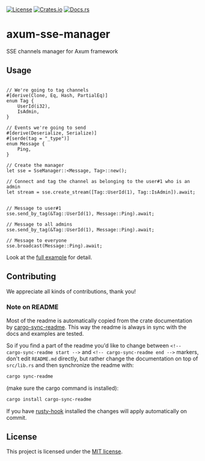[![License](https://img.shields.io/crates/l/axum-sse-manager.svg)](https://choosealicense.com/licenses/mit/)
[![Crates.io](https://img.shields.io/crates/v/axum-sse-manager.svg)](https://crates.io/crates/axum-sse-manager)
[![Docs.rs](https://docs.rs/axum-sse-manager/badge.svg)](https://docs.rs/axum-sse-manager)

<!-- cargo-sync-readme start -->

# axum-sse-manager

SSE channels manager for Axum framework

## Usage

```rust,no_run

// We're going to tag channels
#[derive(Clone, Eq, Hash, PartialEq)]
enum Tag {
    UserId(i32),
    IsAdmin,
}

// Events we're going to send
#[derive(Deserialize, Serialize)]
#[serde(tag = "_type")]
enum Message {
    Ping,
}

// Create the manager
let sse = SseManager::<Message, Tag>::new();

// Connect and tag the channel as belonging to the user#1 who is an admin
let stream = sse.create_stream([Tag::UserId(1), Tag::IsAdmin]).await;


// Message to user#1
sse.send_by_tag(&Tag::UserId(1), Message::Ping).await;

// Message to all admins
sse.send_by_tag(&Tag::UserId(1), Message::Ping).await;

// Message to everyone
sse.broadcast(Message::Ping).await;
```

Look at the [full example][example] for detail.

[example]: https://github.com/imbolc/axum-sse-manager/blob/main/examples/users.rs

<!-- cargo-sync-readme end -->

## Contributing

We appreciate all kinds of contributions, thank you!


### Note on README

Most of the readme is automatically copied from the crate documentation by [cargo-sync-readme][].
This way the readme is always in sync with the docs and examples are tested.

So if you find a part of the readme you'd like to change between `<!-- cargo-sync-readme start -->`
and `<!-- cargo-sync-readme end -->` markers, don't edit `README.md` directly, but rather change
the documentation on top of `src/lib.rs` and then synchronize the readme with:
```bash
cargo sync-readme
```
(make sure the cargo command is installed):
```bash
cargo install cargo-sync-readme
```

If you have [rusty-hook] installed the changes will apply automatically on commit.


## License

This project is licensed under the [MIT license](LICENSE).

[cargo-sync-readme]: https://github.com/phaazon/cargo-sync-readme
[rusty-hook]: https://github.com/swellaby/rusty-hook
